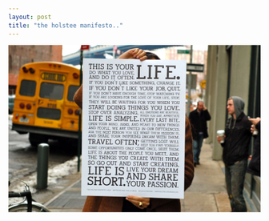 ```yaml
---
layout: post
title: "the holstee manifesto.."
---
```

![My helpful screenshot](/images/holstee_manifesto.jpg)
